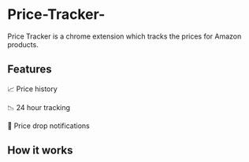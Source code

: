 # Price-Tracker-

Price Tracker is a chrome extension which tracks the prices for Amazon products.

## Features

📈 Price history

📉 24 hour tracking

🔔 Price drop notifications

## How it works